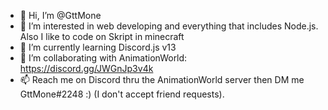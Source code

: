 - 👋 Hi, I’m @GttMone
- 👀 I’m interested in web developing and everything that includes Node.js. Also I like to code on Skript in minecraft
- 🌱 I’m currently learning Discord.js v13
- 💞️ I’m collaborating with AnimationWorld: https://discord.gg/JWGnJp3v4k
- 📫 Reach me on Discord thru the AnimationWorld server then DM me GttMone#2248 :) (I don't accept friend requests).

<!---
GttMone/GttMone is a ✨ special ✨ repository because its `README.md` (this file) appears on your GitHub profile.
You can click the Preview link to take a look at your changes.
--->
